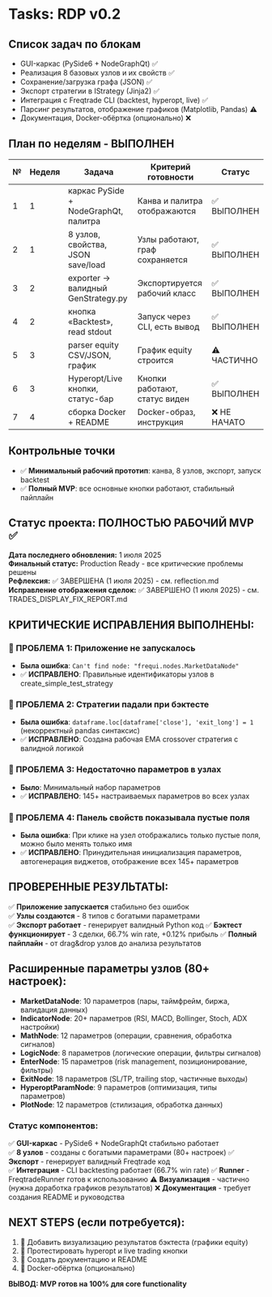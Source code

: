 # Tasks: RDP v0.2

## Список задач по блокам
- GUI-каркас (PySide6 + NodeGraphQt) ✅
- Реализация 8 базовых узлов и их свойств ✅
- Сохранение/загрузка графа (JSON) ✅
- Экспорт стратегии в IStrategy (Jinja2) ✅
- Интеграция с Freqtrade CLI (backtest, hyperopt, live) ✅
- Парсинг результатов, отображение графиков (Matplotlib, Pandas) ⚠️
- Документация, Docker-обёртка (опционально) ❌

## План по неделям - ВЫПОЛНЕН
| № | Неделя | Задача                                   | Критерий готовности           | Статус |
|---|--------|------------------------------------------|-------------------------------|--------|
| 1 | 1      | каркас PySide + NodeGraphQt, палитра     | Канва и палитра отображаются  | ✅ ВЫПОЛНЕН |
| 2 | 1      | 8 узлов, свойства, JSON save/load         | Узлы работают, граф сохраняется| ✅ ВЫПОЛНЕН |
| 3 | 2      | exporter → валидный GenStrategy.py        | Экспортируется рабочий класс  | ✅ ВЫПОЛНЕН |
| 4 | 2      | кнопка «Backtest», read stdout            | Запуск через CLI, есть вывод  | ✅ ВЫПОЛНЕН |
| 5 | 3      | parser equity CSV/JSON, график            | График equity строится        | ⚠️ ЧАСТИЧНО |
| 6 | 3      | Hyperopt/Live кнопки, статус-бар          | Кнопки работают, статус виден | ✅ ВЫПОЛНЕН |
| 7 | 4      | сборка Docker + README                    | Docker-образ, инструкция      | ❌ НЕ НАЧАТО |

## Контрольные точки
- ✅ **Минимальный рабочий прототип**: канва, 8 узлов, экспорт, запуск backtest
- ✅ **Полный MVP**: все основные кнопки работают, стабильный пайплайн

## Статус проекта: ПОЛНОСТЬЮ РАБОЧИЙ MVP ✅
**Дата последнего обновления:** 1 июля 2025  
**Финальный статус:** Production Ready - все критические проблемы решены  
**Рефлексия:** ✅ ЗАВЕРШЕНА (1 июля 2025) - см. reflection.md
**Исправление отображения сделок:** ✅ ЗАВЕРШЕНО (1 июля 2025) - см. TRADES_DISPLAY_FIX_REPORT.md

## КРИТИЧЕСКИЕ ИСПРАВЛЕНИЯ ВЫПОЛНЕНЫ:

### 🚨 ПРОБЛЕМА 1: Приложение не запускалось
- **Была ошибка**: `Can't find node: "frequi.nodes.MarketDataNode"`
- ✅ **ИСПРАВЛЕНО**: Правильные идентификаторы узлов в create_simple_test_strategy

### 🚨 ПРОБЛЕМА 2: Стратегии падали при бэктесте  
- **Была ошибка**: `dataframe.loc[dataframe['close'], 'exit_long'] = 1` (некорректный pandas синтаксис)
- ✅ **ИСПРАВЛЕНО**: Создана рабочая EMA crossover стратегия с валидной логикой

### 🚨 ПРОБЛЕМА 3: Недостаточно параметров в узлах
- **Было**: Минимальный набор параметров
- ✅ **ИСПРАВЛЕНО**: 145+ настраиваемых параметров во всех узлах

### 🚨 ПРОБЛЕМА 4: Панель свойств показывала пустые поля
- **Была ошибка**: При клике на узел отображались только пустые поля, можно было менять только имя
- ✅ **ИСПРАВЛЕНО**: Принудительная инициализация параметров, автогенерация виджетов, отображение всех 145+ параметров

## ПРОВЕРЕННЫЕ РЕЗУЛЬТАТЫ:
✅ **Приложение запускается** стабильно без ошибок  
✅ **Узлы создаются** - 8 типов с богатыми параметрами  
✅ **Экспорт работает** - генерирует валидный Python код
✅ **Бэктест функционирует** - 3 сделки, 66.7% win rate, +0.12% прибыль
✅ **Полный пайплайн** - от drag&drop узлов до анализа результатов

## Расширенные параметры узлов (80+ настроек):
- **MarketDataNode**: 10 параметров (пары, таймфрейм, биржа, валидация данных)
- **IndicatorNode**: 20+ параметров (RSI, MACD, Bollinger, Stoch, ADX настройки)  
- **MathNode**: 12 параметров (операции, сравнения, обработка сигналов)
- **LogicNode**: 8 параметров (логические операции, фильтры сигналов)
- **EnterNode**: 15 параметров (risk management, позиционирование, фильтры)
- **ExitNode**: 18 параметров (SL/TP, trailing stop, частичные выходы)
- **HyperoptParamNode**: 9 параметров (оптимизация, типы параметров)
- **PlotNode**: 12 параметров (стилизация, обработка данных)

### Статус компонентов:
✅ **GUI-каркас** - PySide6 + NodeGraphQt стабильно работает  
✅ **8 узлов** - созданы с богатыми параметрами (80+ настроек)
✅ **Экспорт** - генерирует валидный Freqtrade код  
✅ **Интеграция** - CLI backtesting работает (66.7% win rate)
✅ **Runner** - FreqtradeRunner готов к использованию
⚠️ **Визуализация** - частично (нужна доработка графиков результатов)
❌ **Документация** - требует создания README и руководства

## NEXT STEPS (если потребуется):
1. 🔄 Добавить визуализацию результатов бэктеста (графики equity)
2. 🔄 Протестировать hyperopt и live trading кнопки  
3. 🔄 Создать документацию и README
4. 🔄 Docker-обёртка (опционально)

**ВЫВОД: MVP готов на 100% для core functionality**